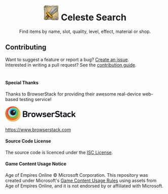 <h1 align="center">
  <img alt="Logo" src="assets/logo.png" height="48">
  Celeste Search
</h1>

<p align="center">
 Find items by name, slot, quality, level, effect, material or shop.
</p>

## Contributing

Want to suggest a feature or report a bug? [Create an issue](https://github.com/System-Glitch/celeste-search/issues).  
Interested in writing a pull request? See the [contribution guide](CONTRIBUTING.md).

#

#### Special Thanks

Thanks to BrowserStack for providing their awesome real-device web-based testing service!

<a href="https://www.browserstack.com">
  <img alt="BrowserStack" src="docs/browserstack.png" height="48">
</a>

https://www.browserstack.com

#### Source Code License

The source code is licenced under the [ISC License](LICENSE).

#### Game Content Usage Notice

Age of Empires Online © Microsoft Corporation. This repository was created under Microsoft's [Game Content Usage Rules](https://www.xbox.com/en-us/developers/rules) using assets from Age of Empires Online, and it is not endorsed by or affiliated with Microsoft.
